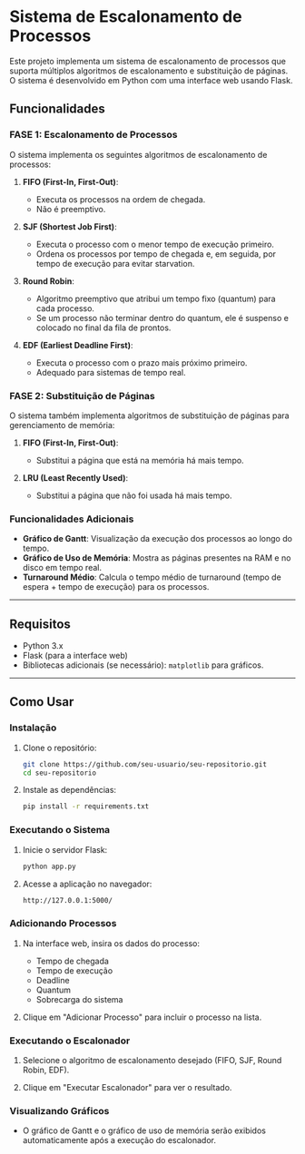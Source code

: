 # Sistema de Escalonamento de Processos

Este projeto implementa um sistema de escalonamento de processos que suporta múltiplos algoritmos de escalonamento e substituição de páginas. O sistema é desenvolvido em Python com uma interface web usando Flask.

## Funcionalidades

### FASE 1: Escalonamento de Processos

O sistema implementa os seguintes algoritmos de escalonamento de processos:

1. **FIFO (First-In, First-Out)**:
   - Executa os processos na ordem de chegada.
   - Não é preemptivo.

2. **SJF (Shortest Job First)**:
   - Executa o processo com o menor tempo de execução primeiro.
   - Ordena os processos por tempo de chegada e, em seguida, por tempo de execução para evitar starvation.

3. **Round Robin**:
   - Algoritmo preemptivo que atribui um tempo fixo (quantum) para cada processo.
   - Se um processo não terminar dentro do quantum, ele é suspenso e colocado no final da fila de prontos.

4. **EDF (Earliest Deadline First)**:
   - Executa o processo com o prazo mais próximo primeiro.
   - Adequado para sistemas de tempo real.

### FASE 2: Substituição de Páginas

O sistema também implementa algoritmos de substituição de páginas para gerenciamento de memória:

1. **FIFO (First-In, First-Out)**:
   - Substitui a página que está na memória há mais tempo.

2. **LRU (Least Recently Used)**:
   - Substitui a página que não foi usada há mais tempo.

### Funcionalidades Adicionais

- **Gráfico de Gantt**: Visualização da execução dos processos ao longo do tempo.
- **Gráfico de Uso de Memória**: Mostra as páginas presentes na RAM e no disco em tempo real.
- **Turnaround Médio**: Calcula o tempo médio de turnaround (tempo de espera + tempo de execução) para os processos.

---

## Requisitos

- Python 3.x
- Flask (para a interface web)
- Bibliotecas adicionais (se necessário): `matplotlib` para gráficos.

---

## Como Usar

### Instalação

1. Clone o repositório:
   ```bash
   git clone https://github.com/seu-usuario/seu-repositorio.git
   cd seu-repositorio

2. Instale as dependências:
   ```bash
   pip install -r requirements.txt

### Executando o Sistema

1. Inicie o servidor Flask:
    ```bash
    python app.py

2. Acesse a aplicação no navegador:
    ```bash
    http://127.0.0.1:5000/


### Adicionando Processos

1. Na interface web, insira os dados do processo:
   - Tempo de chegada
   - Tempo de execução
   - Deadline
   - Quantum 
   - Sobrecarga do sistema

2. Clique em "Adicionar Processo" para incluir o processo na lista.

### Executando o Escalonador

1. Selecione o algoritmo de escalonamento desejado (FIFO, SJF, Round Robin, EDF).

2. Clique em "Executar Escalonador" para ver o resultado.

### Visualizando Gráficos

- O gráfico de Gantt e o gráfico de uso de memória serão exibidos automaticamente após a execução do escalonador.